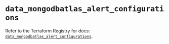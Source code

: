 # `data_mongodbatlas_alert_configurations`

Refer to the Terraform Registry for docs: [`data_mongodbatlas_alert_configurations`](https://registry.terraform.io/providers/mongodb/mongodbatlas/1.15.1/docs/data-sources/alert_configurations).
